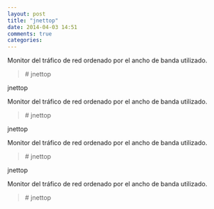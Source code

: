 ```yaml
---
layout: post
title: "jnettop"
date: 2014-04-03 14:51
comments: true
categories: 
---
```

Monitor del tráfico de red ordenado por el ancho de banda utilizado.

>\# jnettop

jnettop

Monitor del tráfico de red ordenado por el ancho de banda utilizado.

>\# jnettop

jnettop

Monitor del tráfico de red ordenado por el ancho de banda utilizado.

>\# jnettop

jnettop

Monitor del tráfico de red ordenado por el ancho de banda utilizado.

>\# jnettop

